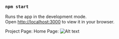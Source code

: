 ### `npm start`

Runs the app in the development mode.\
Open [http://localhost:3000](http://localhost:3000) to view it in your browser.

Project Page:
Home Page: ![Alt text](image.png)
